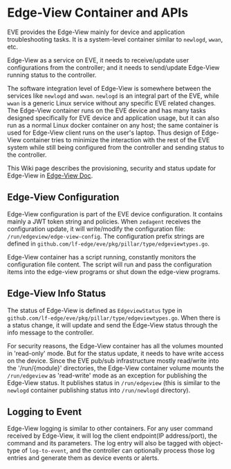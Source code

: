 # Edge-View Container and APIs

EVE provides the Edge-View mainly for device and application troubleshooting tasks. It is a system-level container similar to `newlogd`, `wwan`, etc.

Edge-View as a service on EVE, it needs to receive/update user configurations from the controller; and it needs to send/update Edge-View running status to the controller.

The software integration level of Edge-View is somewhere between the services like `newlogd` and `wwan`. `newlogd` is an integral part of the EVE, while `wwan` is a generic Linux service without any specific EVE related changes. The Edge-View container runs on the EVE device and has many tasks designed specifically for EVE device and application usage, but it can also run as a normal Linux docker container on any host; the same container is used for Edge-View client runs on the user's laptop. Thus design of Edge-View container tries to minimize the interaction with the rest of the EVE system while still being configured from the controller and sending status to the controller.

This Wiki page describes the provisioning, security and status update for Edge-View in [Edge-View Doc](https://wiki.lfedge.org/display/EVE/Edge-View).

## Edge-View Configuration

Edge-View configuration is part of the EVE device configuration. It contains mainly a JWT token string and policies. When `zedagent` receives the configuration update, it will write/modify the configuration file: `/run/edgeview/edge-view-config`. The configuration prefix strings are defined in `github.com/lf-edge/eve/pkg/pillar/type/edgeviewtypes.go`.

Edge-View container has a script running, constantly monitors the configuration file content. The script will run and pass the configuration items into the edge-view programs or shut down the edge-view programs.

## Edge-View Info Status

The status of Edge-View is defined as `EdgeviewStatus` type in `github.com/lf-edge/eve/pkg/pillar/type/edgeviewtypes.go`. When there is a status change, it will update and send the Edge-View status through the info message to the controller.

For security reasons, the Edge-View container has all the volumes mounted in 'read-only' mode. But for the status update, it needs to have write access on the device. Since the EVE pub/sub infrastructure mostly read/write into the '/run/{module}' directories, the Edge-View container volume mounts the `/run/edgeview` as 'read-write' mode as an exception for publishing the Edge-View status. It publishes status in `/run/edgeview` (this is similar to the `newlogd` container publishing status into `/run/newlogd` directory).

## Logging to Event

Edge-View logging is similar to other containers. For any user command received by Edge-View, it will log the client endpoint(IP address/port), the command and its parameters. The log entry will also be tagged with object-type of `log-to-event`, and the controller can optionally process those log entries and generate them as device events or alerts.
